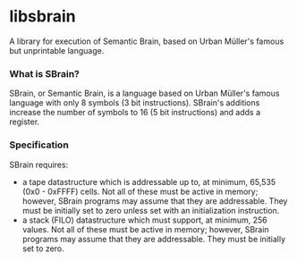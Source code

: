 # libsbrain
A library for execution of Semantic Brain, based on Urban Müller's famous but unprintable language.

### What is SBrain?
  SBrain, or Semantic Brain, is a language based on Urban Müller's famous language with only 8 symbols (3 bit instructions). SBrain's additions increase the number of symbols to 16 (5 bit instructions) and adds a register.

### Specification
  SBrain requires:
  
* a tape datastructure which is addressable up to, at minimum, 65,535 (0x0 - 0xFFFF) cells. Not all of these must be active in memory; however, SBrain programs may assume that they are addressable. They must be initially set to zero unless set with an initialization instruction.
* a stack (FILO) datastructure which must support, at minimum, 256 values. Not all of these must be active in memory; however, SBrain programs may assume that they are addressable. They must be initially set to zero.
